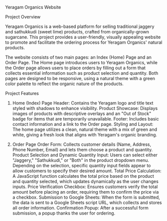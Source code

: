 Yeragam Organics Website

Project Overview

Yeragam Organics is a web-based platform for selling traditional jaggery and sathukkudi (sweet lime) products, crafted from organically-grown sugarcane. This project provides a user-friendly, visually appealing website to promote and facilitate the ordering process for Yeragam Organics' natural products.

The website consists of two main pages: an Index (Home) Page and an Order Page. The Home page introduces users to Yeragam Organics, while the Order page allows users to place orders by filling out a form that collects essential information such as product selection and quantity. Both pages are designed to be responsive, using a natural theme with a green color palette to reflect the organic nature of the products.

Project Features

1. Home (Index) Page
Header: Contains the Yeragam logo and title text styled with shadows to enhance visibility.
Product Showcase: Displays images of products with descriptive overlays and an "Out of Stock" badge for items that are temporarily unavailable.
Footer: Includes basic contact information and a link to the Order page.
Styling and Layout: The home page utilizes a clean, natural theme with a mix of green and white, giving a fresh look that aligns with Yeragam's organic branding.

2. Order Page
Order Form: Collects customer details (Name, Address, Phone Number, Email) and lets them choose a product and quantity.
Product Selection and Dynamic Quantity Input:
Users can select either "Jaggery," "Sathukkudi," or "Both" in the product dropdown menu.
Depending on the selection, specific quantity input fields appear to allow customers to specify their desired amount.
Total Price Calculation: A JavaScript function calculates the total price based on the product and quantity selected, which updates dynamically as the user changes inputs.
Price Verification Checkbox: Ensures customers verify the total amount before placing an order, requiring them to confirm the price via a checkbox.
Submission to Google Sheets: When the form is submitted, the data is sent to a Google Sheets script URL, which collects and stores all order information.
Confirmation Popup: After a successful form submission, a popup thanks the user for ordering.
